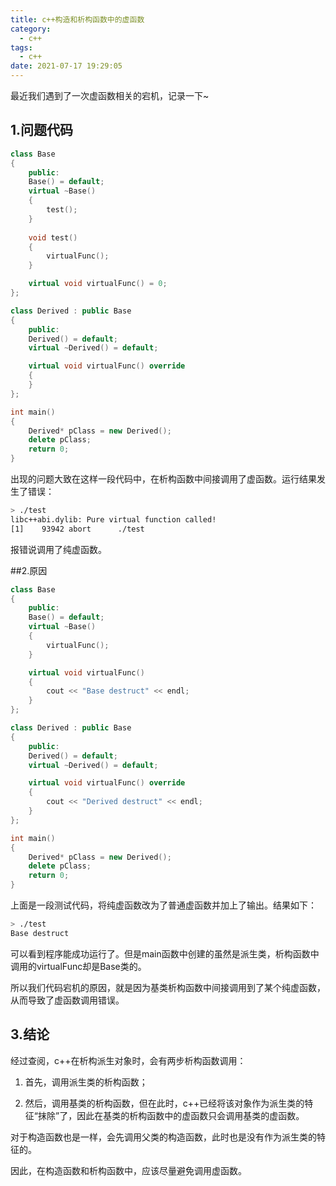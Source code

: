 ```yaml
---
title: c++构造和析构函数中的虚函数
category:
  - c++
tags:
  - c++
date: 2021-07-17 19:29:05
---
```


最近我们遇到了一次虚函数相关的宕机，记录一下~
<!-- more -->

## 1.问题代码

```cpp
class Base
{
    public:
    Base() = default;
    virtual ~Base()
    {
        test();
    }
    
    void test()
    {
        virtualFunc();
    }

    virtual void virtualFunc() = 0;
};

class Derived : public Base
{
    public:
    Derived() = default;
    virtual ~Derived() = default;

    virtual void virtualFunc() override
    {
    }
};

int main()
{
    Derived* pClass = new Derived();
    delete pClass;
    return 0;
}
```

出现的问题大致在这样一段代码中，在析构函数中间接调用了虚函数。运行结果发生了错误：

``` bash
> ./test
libc++abi.dylib: Pure virtual function called!
[1]    93942 abort      ./test
```

报错说调用了纯虚函数。

##2.原因

```cpp
class Base
{
    public:
    Base() = default;
    virtual ~Base()
    {
        virtualFunc();
    }

    virtual void virtualFunc()
    {
        cout << "Base destruct" << endl;
    }
};

class Derived : public Base
{
    public:
    Derived() = default;
    virtual ~Derived() = default;

    virtual void virtualFunc() override
    {
        cout << "Derived destruct" << endl;
    }
};

int main()
{
    Derived* pClass = new Derived();
    delete pClass;
    return 0;
}
```

上面是一段测试代码，将纯虚函数改为了普通虚函数并加上了输出。结果如下：

``` bash
> ./test
Base destruct
```

可以看到程序能成功运行了。但是main函数中创建的虽然是派生类，析构函数中调用的virtualFunc却是Base类的。

所以我们代码宕机的原因，就是因为基类析构函数中间接调用到了某个纯虚函数，从而导致了虚函数调用错误。

## 3.结论

经过查阅，c++在析构派生对象时，会有两步析构函数调用：

1. 首先，调用派生类的析构函数；

2. 然后，调用基类的析构函数，但在此时，c++已经将该对象作为派生类的特征“抹除”了，因此在基类的析构函数中的虚函数只会调用基类的虚函数。

对于构造函数也是一样，会先调用父类的构造函数，此时也是没有作为派生类的特征的。

因此，在构造函数和析构函数中，应该尽量避免调用虚函数。
